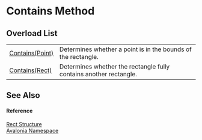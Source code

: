 # Contains Method


## Overload List
<table>
<tr>
<td><a href="M_Avalonia_Rect_Contains">Contains(Point)</a></td>
<td>Determines whether a point is in the bounds of the rectangle.</td>
</tr>
<tr>
<td><a href="M_Avalonia_Rect_Contains_1">Contains(Rect)</a></td>
<td>Determines whether the rectangle fully contains another rectangle.</td>
</tr>
</table>

## See Also


#### Reference
<a href="T_Avalonia_Rect">Rect Structure</a>  
<a href="N_Avalonia">Avalonia Namespace</a>  
